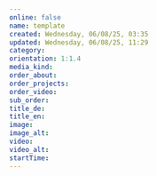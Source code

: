 ```yaml
---
online: false
name: template
created: Wednesday, 06/08/25, 03:35
updated: Wednesday, 06/08/25, 11:29
category: 
orientation: 1:1.4
media_kind: 
order_about: 
order_projects: 
order_video: 
sub_order: 
title_de: 
title_en: 
image: 
image_alt: 
video: 
video_alt: 
startTime:
---
```


<!-- lang:en -->

<!-- lang:de -->

